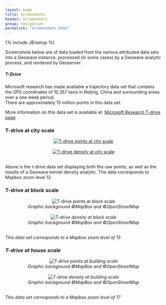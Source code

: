 ```yaml
---
layout: page
title: Screenshots
header: Screenshots
group: navigation
permalink: "screenshots.html"
---
```

{% include JB/setup %}


Screenshots below are of data loaded from the various attributed data sets into a Geowave instance, processed (in some cases) by a Geowave analytic process, and rendered by Geoserver.  <br/>


<div class="note info">
  <h5>T-Drive</h5>
  <p>
	Microsoft research has made available a trajectory data set that contains the GPS coordinates of 10,357 taxis in Beijing, China and surrounding areas over 	a one week period.<br/>
	There are approximately 15 million points in this data set.
  </p><p>
	More information on this data set is available at: 
	<a href="http://research.microsoft.com/apps/pubs/?id=152883" target="_blank">Microsoft Research T-drive page</a><br/>
  </p>
</div>

### T-drive at city scale
<p align="center">
	<a href="https://ngageoint.github.io/geowave/assets/images/t-drive-points-12-full.jpg" target="_blank"><img align="center" src="https://ngageoint.github.io/geowave/assets/images/t-drive-points-12-thumb.jpg" alt="T-drive points at city scale"></a><br/>
	<br/>
	<a href="https://ngageoint.github.io/geowave/assets/images/t-drive-density-12-full.jpg" target="_blank"><img align="center" src="https://ngageoint.github.io/geowave/assets/images/t-drive-density-12-thumb.jpg" alt="T-drive density at city scale"></a><br/>
	<br/>	
</p>

Above is the t-drive data set displaying both the raw points, as well as the results of a Geowave kernel density analytic.  The data corresponds to Mapbox zoom level 12.  

### T-drive at block scale
<p align="center">
	<img align="center" src="https://ngageoint.github.io/geowave/assets/images/t-drive-points-2.jpg" alt="T-drive points at block scale"><br/>
	<i>Graphic background &copy;MapBox and &copy;OpenStreetMap<br/><br/>
	<img align="center" src="https://ngageoint.github.io/geowave/assets/images/t-drive-density-2.jpg" alt="T-drive density at block scale"><br/>
	<i>Graphic background &copy;MapBox and &copy;OpenStreetMap<br/><br/>
</p>
This data set corresponds to a Mapbox zoom level of 15

### T-drive at house scale
<p align="center">
	<img align="center" src="https://ngageoint.github.io/geowave/assets/images/t-drive-points-3.jpg" alt="T-drive points at building scale"><br/>
	<i>Graphic background &copy;MapBox and &copy;OpenStreetMap<br/><br/>
	<img align="center" src="https://ngageoint.github.io/geowave/assets/images/t-drive-density-3.jpg" alt="T-drive density at building scale"><br/>
	<i>Graphic background &copy;MapBox and &copy;OpenStreetMap<br/><br/>
</p>
This data set corresponds to a Mapbox zoom level of 17



